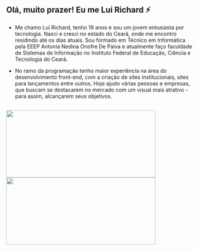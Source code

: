 ## Olá, muito prazer! Eu me Lui Richard ⚡

- Me chamo Lui Richard, tenho 19 anos e sou um jovem entusiasta por tecnologia. Nasci e cresci no estado do Ceará, onde me encontro residindo até os dias atuais. Sou formado em Técnico em Informática pela EEEP Antonia Nedina Onofre De Paiva e atualmente faço faculdade de Sistemas de Informação no Instituto Federal de Educação, Ciência e Tecnologia do Ceará.

- No ramo da programação tenho maior experiência na área do desenvolvimento front-end, com a criação de sites institucionais, sites para lançamentos entre outros. Hoje ajudo várias pessoas e empresas, que buscam se destacarem no mercado com um visual mais atrativo - para assim, alcançarem seus objetivos. 

##

 <div>
  <a href="https://github.com/luideveloper">
  <img width="400em" height="180em" src="https://github-readme-stats.vercel.app/api?username=luideveloper&show_icons=true&theme=dracula&include_all_commits=true&count_private=true"/>
  <img width="400em" height="180em" src="https://github-readme-stats.vercel.app/api/top-langs/?username=luideveloper&layout=compact&langs_count=16&theme=dracula"/>
<div>
 
  
